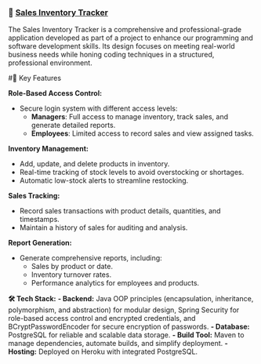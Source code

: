 ### 🔑 [Sales Inventory Tracker](#)

The Sales Inventory Tracker is a comprehensive and professional-grade application developed as part of a project to enhance our programming and software development skills. Its design focuses on meeting real-world business needs while honing coding techniques in a structured, professional environment.

#🚀 Key Features

**Role-Based Access Control:**
- Secure login system with different access levels:
  - **Managers**: Full access to manage inventory, track sales, and generate detailed reports.
  - **Employees**: Limited access to record sales and view assigned tasks.


**Inventory Management:**
   - Add, update, and delete products in inventory.
   - Real-time tracking of stock levels to avoid overstocking or shortages.
   - Automatic low-stock alerts to streamline restocking.

**Sales Tracking:**
   - Record sales transactions with product details, quantities, and timestamps.
   - Maintain a history of sales for auditing and analysis.

**Report Generation:**
   - Generate comprehensive reports, including:
      - Sales by product or date.
      - Inventory turnover rates.
      - Performance analytics for employees and products.

**🛠️ Tech Stack:**
**- Backend:** Java OOP principles (encapsulation, inheritance, polymorphism, and abstraction) for modular design, Spring Security for role-based access control and encrypted credentials, and BCryptPasswordEncoder for secure encryption of passwords.
**- Database:** PostgreSQL for reliable and scalable data storage.
**- Build Tool:** Maven to manage dependencies, automate builds, and simplify deployment.
**- Hosting:** Deployed on Heroku with integrated PostgreSQL.
